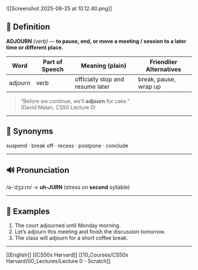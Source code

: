 ![[Screenshot 2025-06-25 at 10.12.40.png]]

## 📖 Definition  
**ADJOURN** *(verb)* — **to pause, end, or move a meeting / session to a later time or different place.**

| Word | Part of Speech | Meaning (plain)                     | Friendlier Alternatives     |
|------|---------------|-------------------------------------|-----------------------------|
| adjourn | verb | officially stop and resume later | break, pause, wrap up |

> “Before we continue, we’ll **adjourn** for cake.”  
> (David Malan, CS50 Lecture 0)

---

## 🟰 Synonyms  
suspend · break off · recess · postpone · conclude

---

## 🔊 Pronunciation  
/ə-ˈdʒɜːrn/ → **uh-JURN** (stress on **second** syllable)

---

## 📝 Examples  

1. The court adjourned until Monday morning.  
2. Let’s adjourn this meeting and finish the discussion tomorrow.  
3. The class will adjourn for a short coffee break.

---

[[English]] [[CS50x Harvard]] [[10_Courses/CS50x Harvard/00_Lectures/Lecture 0 - Scratch]]